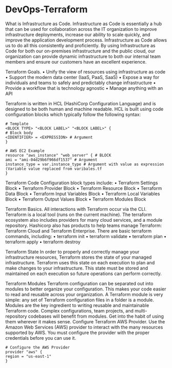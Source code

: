 # DevOps-Terraform

What is Infrastructure as Code.
Infrastructure as Code is essentially a hub that can be used for collaboration across the IT organization to improve infrastructure deployments, increase our ability to scale quickly, and improve the application development process. Infrastructure as Code allows us to do all this consistently and proficiently. By using Infrastructure as Code for both our on-premises infrastructure and the public cloud, our organization can provide dynamic infrastructure to both our internal team members and ensure our customers have an excellent experience.

Terraform Goals.
• Unify the view of resources using infrastructure as code
• Support the modern data center (IaaS, PaaS, SaaS)
• Expose a way for individuals and teams to safely and predictably change infrastructure
• Provide a workflow that is technology agnostic
• Manage anything with an API

Terraform is written in HCL (HashiCorp Configuration Language) and is designed to be both human and machine readable. HCL is built using code configuration blocks which typically follow the following syntax:
```
# Template
<BLOCK TYPE> "<BLOCK LABEL>" "<BLOCK LABEL>" {
# Block body
<IDENTIFIER> = <EXPRESSION> # Argument
}

# AWS EC2 Example
resource "aws_instance" "web_server" { # BLOCK
ami = "ami-04d29b6f966df1537" # Argument
instance_type = var.instance_type # Argument with value as expression (Variable value replaced from varibales.tf
}
```
Terraform Code Configuration block types include:
• Terraform Settings Block
• Terraform Provider Block
• Terraform Resource Block
• Terraform Data Block
• Terraform Input Variables Block
• Terraform Local Variables Block
• Terraform Output Values Block
• Terraform Modules Block

Terraform Basics.
All interactions with Terraform occur via the CLI. Terraform is a local tool (runs on the current machine). The terraform ecosystem also includes providers for many cloud services, and a module repository.
Hashicorp also has products to help teams manage Terraform: Terraform Cloud and Terraform Enterprise.
There are basic terraform commands, including:
• terraform init
• terraform validate
• terraform plan
• terraform apply
• terraform destroy

Terraform State
In order to properly and correctly manage your infrastructure resources, Terraform stores the state of your managed infrastructure. Terraform uses this state on each execution to plan and make changes to your infrastructure. This state must be stored and maintained on each execution so future operations can perform correctly.

Terraform Modules
Terraform configuration can be separated out into modules to better organize your configuration. This makes your code easier to read and reusable across your organization. 
A Terraform module is very simple: any set of Terraform configuration files in a folder is a module. Modules are the key ingredient to writing reusable and maintainable Terraform code. Complex configurations, team projects, and multi-repository codebases will benefit from modules. Get into the habit of using them wherever it makes sense.
Configure Terraform AWS Provider.
Use the Amazon Web Services (AWS) provider to interact with the many resources supported by AWS.
You must configure the provider with the proper credentials before you can use it.

```
# Configure the AWS Provider
provider "aws" {
region = "us-east-1"
}
```

